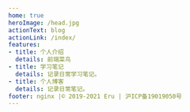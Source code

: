 ```yaml
---
home: true
heroImage: /head.jpg
actionText: blog
actionLink: /index/
features:
- title: 个人介绍
  details: 前端菜鸟
- title: 学习笔记
  details: 记录日常学习笔记。
- title: 个人博客
  details: 记录日常笔记。
footer: nginx |© 2019-2021 Eru | 沪ICP备19019050号
---
```

